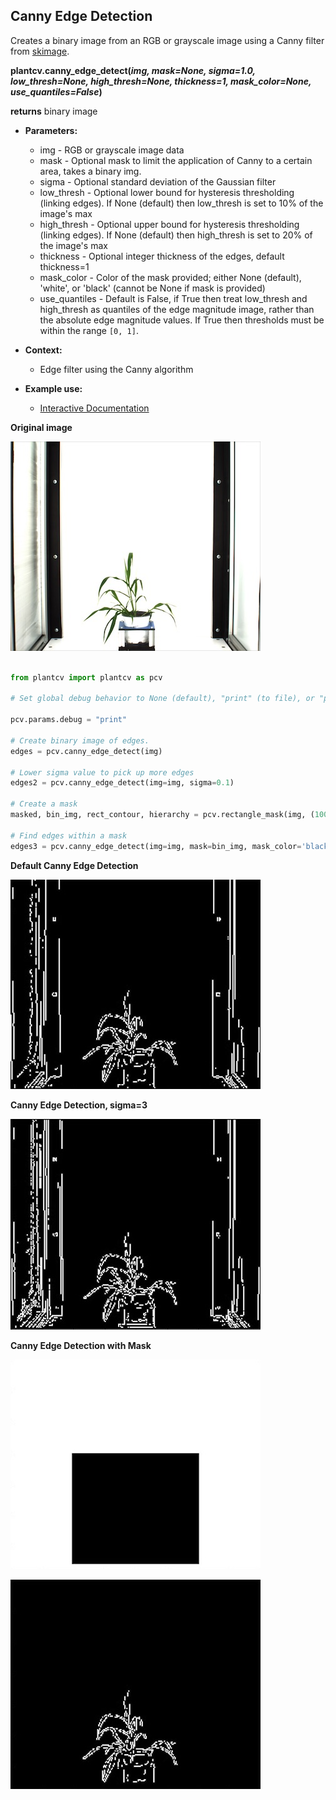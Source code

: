 ## Canny Edge Detection

Creates a binary image from an RGB or grayscale image using a Canny filter from [skimage](http://scikit-image.org/docs/dev/index.html).


**plantcv.canny_edge_detect(*img, mask=None, sigma=1.0, low_thresh=None, high_thresh=None, thickness=1, mask_color=None, use_quantiles=False*)**

**returns** binary image

- **Parameters:**
    - img - RGB or grayscale image data
    - mask - Optional mask to limit the application of Canny to a certain area, takes a binary img.
    - sigma - Optional standard deviation of the Gaussian filter
    - low_thresh - Optional lower bound for hysteresis thresholding (linking edges). If None (default) then low_thresh is set to
                   10% of the image's max
    - high_thresh - Optional upper bound for hysteresis thresholding (linking edges). If None (default) then high_thresh is set
                    to 20% of the image's max
    - thickness - Optional integer thickness of the edges, default thickness=1
    - mask_color - Color of the mask provided; either None (default), 'white', or 'black' (cannot be None if mask is provided)
    - use_quantiles - Default is False, if True then treat low_thresh and high_thresh as quantiles of the edge magnitude
                    image, rather than the absolute edge magnitude values. If True then thresholds must be within the range `[0, 1]`.

- **Context:**
    - Edge filter using the Canny algorithm
- **Example use:**
    - [Interactive Documentation](https://mybinder.org/v2/gh/danforthcenter/plantcv-binder.git/master?filepath=notebooks%2Fthreshold.ipynb)

**Original image**

![Screenshot](img/documentation_images/canny_edge_detect/original_image.jpg)

```python

from plantcv import plantcv as pcv

# Set global debug behavior to None (default), "print" (to file), or "plot" (Jupyter Notebooks or X11)

pcv.params.debug = "print"

# Create binary image of edges.
edges = pcv.canny_edge_detect(img)

# Lower sigma value to pick up more edges
edges2 = pcv.canny_edge_detect(img=img, sigma=0.1)

# Create a mask
masked, bin_img, rect_contour, hierarchy = pcv.rectangle_mask(img, (100,150), (300,325), 'black')

# Find edges within a mask
edges3 = pcv.canny_edge_detect(img=img, mask=bin_img, mask_color='black')
```


**Default Canny Edge Detection**

![Screenshot](img/documentation_images/canny_edge_detect/default_canny.jpg)

**Canny Edge Detection, sigma=3**

![Screenshot](img/documentation_images/canny_edge_detect/low_sigma_canny.jpg)

**Canny Edge Detection with Mask**

![Screenshot](img/documentation_images/canny_edge_detect/mask_canny.jpg)

![Screenshot](img/documentation_images/canny_edge_detect/masked_img_canny.jpg)
